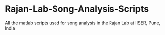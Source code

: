 Rajan-Lab-Song-Analysis-Scripts
===============================

All the matlab scripts used for song analysis in the Rajan Lab at IISER, Pune, India
